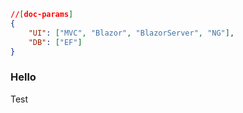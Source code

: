 ````json
//[doc-params]
{
    "UI": ["MVC", "Blazor", "BlazorServer", "NG"],
    "DB": ["EF"]
}
````
### Hello
Test
